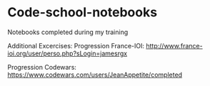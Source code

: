 # Code-school-notebooks
Notebooks completed during my training

Additional Excercises:
Progression France-IOI:
http://www.france-ioi.org/user/perso.php?sLogin=jamesrgx

Progression Codewars:
https://www.codewars.com/users/JeanAppetite/completed
